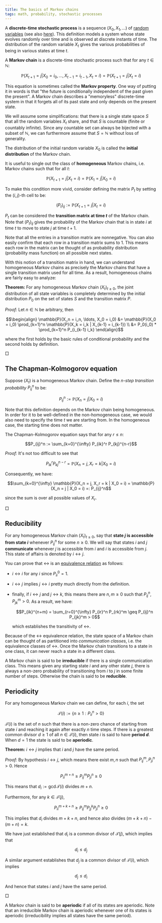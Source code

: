 ```yaml
---
title: The basics of Markov chains
tags: math, probability, stochastic processes
---
```


A **discrete-time stochastic process** is a sequence $(X_0, X_1, \ldots)$ of [random variables][wiki-random-variable] (see also [here][wabbo-random-variable]). This definition models a system whose state evolves randomly over time and is observed at discrete instants of time. The distribution of the random variable $X_t$ gives the various probabilities of being in various states at time $t$.

A **Markov chain** is a discrete-time stochastic process such that for any $t \in \mathbb{N}$:

$$\mathbb{P}(X_{t+1} = j | X_0 = i_0, \ldots, X_{t-1} = i_{t-1}, X_t = i) = \mathbb{P}(X_{t+1} = j | X_t = i)$$

This equation is sometimes called the **Markov property**. One way of putting it in words is that "the future is conditionally independent of the past given the present". A Markov chain describes a "memoryless" discrete-time system in that it forgets all of its past state and only depends on the present state.

We will assume some simplifications: that there is a single state space $S$ that all the random variables $X_t$ share, and that $S$ is countable (finite or countably infinite). Since any countable set can always be bijected with a subset of $\mathbb{N}$, we can furthermore assume that $S = \mathbb{N}$ without loss of generality.

The distribution of the initial random variable $X_0$ is called the **initial distribution** of the Markov chain.

It is useful to single out the class of **homogeneous** Markov chains, i.e. Markov chains such that for all $t$:

$$\mathbb{P}(X_{t+1} = j | X_t = i) = \mathbb{P}(X_1 = j | X_0 = i)$$

To make this condition more vivid, consider defining the matrix $P_t$ by setting the $(i, j)$-th cell to be:

$$(P_t)_{ij} := \mathbb{P}(X_{t+1} = j | X_t = i)$$

$P_t$ can be considered the **transition matrix at time $t$** of the Markov chain. Note that $(P_t)_{ij}$ gives the probability of the Markov chain that is in state $i$ at time $t$ to move to state $j$ at time $t+1$.

Note that all the entries in a transition matrix are nonnegative. You can also easily confirm that each row in a transition matrix sums to $1$. This means each row in the matrix can be thought of as probability distribution (probability mass function) on all possible next states.

With this notion of a transition matrix in hand, we can understand homogeneous Markov chains as precisely the Markov chains that have a single transition matrix used for all time. As a result, homogeneous chains are fairly easy to analyze:

**Theorem:** For any homogeneous Markov chain $(X_t)_{t \geq 0}$, the joint distribution of all state variables is completely determined by the initial distribution $P_0$ on the set of states $S$ and the transition matrix $P$.

*Proof:* Let $n \in \mathbb{N}$ be arbitrary, then

$$\begin{align}
\mathbb{P}(X_n = i_n, \ldots, X_0 = i_0)
 &= \mathbb{P}(X_0 = i_0) \prod_{k=1}^n \mathbb{P}(X_k = i_k | X_{k-1} = i_{k-1}) \\
 &= P_0(i_0) * \prod_{k=1}^n P_{i_{k-1} i_k}
\end{align}$$

where the first holds by the basic rules of conditional probability and the second holds by definition.

$\Box$

## The Chapman-Kolmogorov equation

Suppose $(X_t)$ is a homogeneous Markov chain. Define the *$n$-step transition probability* $P_{ij}^n$ to be:

$$P_{ij}^n := \mathbb{P}(X_n = j | X_0 = i)$$

Note that this definition depends on the Markov chain being homogeneous. In order for it to be well-defined in the non-homogeneous case, we would also need to specify the time $t$ we are starting from. In the homogeneous case, the starting time does not matter.

The Chapman-Kolmogorov equation says that for any $r \leq n$:

$$P_{ij}^n := \sum_{k=0}^{\infty} P_{ik}^r P_{kj}^{n-r}$$

*Proof:* It's not too difficult to see that

$$P_{ik}^r P_{kj}^{n-r} = \mathbb{P}(X_n = j, X_r = k | X_0 = i)$$

Consequently, we have:

$$\sum_{k=0}^{\infty} \mathbb{P}(X_n = j, X_r = k | X_0 = i) = \mathbb{P}(X_n = j | X_0 = i) =: P_{ij}^n$$

since the sum is over all possible values of $X_r$.

$\Box$


## Reducibility

For any homogeneous Markov chain $(X_t)_{t \geq 0}$, say that **state $j$ is accessible from state $i$** whenever $P_{ij}^n$ for some $n \geq 0$. We will say that states $i$ and $j$ **communicate** whenever $j$ is accessible from $i$ and $i$ is accessible from $j$. This state of affairs is denoted by $i \leftrightarrow j$.

You can prove that $\leftrightarrow$ is an [equivalence relation][wiki-eqrel] as follows:

 - $i \leftrightarrow i$ for any $i$ since $P_{ii}^0 = 1$.
 - $i \leftrightarrow j$ implies $j \leftrightarrow i$ pretty much directly from the definition.
 - finally, if $i \leftrightarrow j$ and $j \leftrightarrow k$, this means there are $n, m \geq 0$ such that $P_{ij}^n, P_{jk}^m > 0$. As a result, we have:

    $$P_{ik}^{n+m} = \sum_{r=0}^{\infty} P_{ir}^n P_{rk}^m \geq P_{ij}^n P_{jk}^m > 0$$

    which establishes the transitivity of $\leftrightarrow$.

Because of the $\leftrightarrow$ equivalence relation, the state space of a Markov chain can be thought of as partitioned into *communication classes*, i.e. the equivalence classes of $\leftrightarrow$. Once the Markov chain transitions to a state in one class, it can never reach a state in a different class.

A Markov chain is said to be **irreducible** if there is a single communication class. This means given any starting state $i$ and any other state $j$, there is always a non-zero probability of transitioning from $i$ to $j$ in some finite number of steps. Otherwise the chain is said to be **reducible**.

## Periodicity

For any homogeneous Markov chain we can define, for each $i$, the set

$$\mathcal{T}(i) := \{ n \geq 1 :  P_{ii}^n > 0 \}$$

$\mathcal{T}(i)$ is the set of $n$ such that there is a non-zero chance of starting from state $i$ and reaching it again after exactly $n$ time steps. If there is a greatest common divisor $d \geq 1$ of all $n \in \mathcal{T}(i)$, then state $i$ is said to have **period $d$**. When $d = 1$ the state is said to be **aperiodic**.

**Theorem:** $i \leftrightarrow j$ implies that $i$ and $j$ have the same period.

*Proof:* By hypothesis $i \leftrightarrow j$, which means there exist $m, n$ such that $P_{ij}^m, P_{ji}^n > 0$. Hence

$$P_{ii}^{m+n} \geq P_{ij}^m P_{ji}^n \geq 0$$

This means that $d_i := \gcd \mathcal{T}(i)$ divides $m+n$.

Furthermore, for any $k \in \mathcal{T}(j)$,

$$P_{ii}^{m+k+n} \geq P_{ij}^m P_{jj}^k P_{ji}^n \geq 0$$

This implies that $d_i$ divides $m + k + n$, and hence also divides $(m + k + n) - (m + n) = k$.

We have just established that $d_i$ is a common divisor of $\mathcal{T}(j)$, which implies that

$$d_i \leq d_j$$

A similar argument establishes that $d_j$ is a common divisor of $\mathcal{T}(i)$, which implies

$$d_j \leq d_i$$

And hence that states $i$ and $j$ have the same period.

$\Box$

A Markov chain is said to be **aperiodic** if all of its states are aperiodic. Note that an irreducible Markov chain is aperiodic whenever one of its states is aperiodic (irreducibility implies all states have the same period).

[wiki-eqrel]: https://en.wikipedia.org/wiki/Equivalence_relation
[wiki-random-variable]: https://en.wikipedia.org/wiki/Random_variable
[wabbo-random-variable]: 2015-05-19-probability-3.html#random-variable
